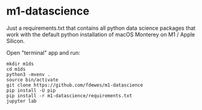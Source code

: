 # m1-datascience
Just a requirements.txt that contains all python data science packages that work with the default python installation of macOS Monterey on M1 / Apple Silicon.

Open "terminal" app and run:

    mkdir m1ds
    cd m1ds
    python3 -mvenv .
    source bin/activate
    git clone https://github.com/fdewes/m1-datascience
    pip install -U pip
    pip install -r m1-datascience/requirements.txt
    jupyter lab
